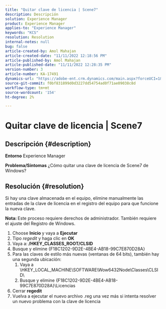 ```yaml
---
title: "Quitar clave de licencia | Scene7"
description: Descripción
solution: Experience Manager
product: Experience Manager
applies-to: "Experience Manager"
keywords: "KCS"
resolution: Resolution
internal-notes: null
bug: false
article-created-by: Amol Mahajan
article-created-date: "11/11/2022 12:18:56 PM"
article-published-by: Amol Mahajan
article-published-date: "11/11/2022 12:28:35 PM"
version-number: 3
article-number: KA-17491
dynamics-url: "https://adobe-ent.crm.dynamics.com/main.aspx?forceUCI=1&pagetype=entityrecord&etn=knowledgearticle&id=f740c200-bb61-ed11-9562-6045bd0067ea"
source-git-commit: f0bf831899d0d3227dd54754ad0f71ae09038c8d
workflow-type: tm+mt
source-wordcount: '154'
ht-degree: 2%

---
```


# Quitar clave de licencia | Scene7

## Descripción {#description}

<b>Entorno</b>
Experience Manager


<b>Problema/Síntomas</b>
¿Cómo quitar una clave de licencia de Scene7 de Windows?


## Resolución {#resolution}


Si hay una clave almacenada en el equipo, elimine manualmente las entradas de la clave de licencia en el registro del equipo para que funcione la nueva clave.

<b>Nota: </b>Este proceso requiere derechos de administrador. También requiere el ajuste del Registro de Windows.

1. Choose <b>Inicio </b>y vaya a <b>Ejecutar</b>
2. Tipo *regedit* y haga clic en <b>OK</b>
3. Vaya a: <b>/HKEY_CLASSES_ROOT/CLSID</b>
4. Busque y elimine {F18C1202-9D2E-4BE4-AB18-99C7E870D28A}
5. Para las claves de estilo más nuevas (ventanas de 64 bits), también hay una segunda ubicación:
   1. Vaya a \HKEY_LOCAL_MACHINE\SOFTWARE\Wow6432Node\Classes\CLSID\
   2. Busque y elimine {F18C1202-9D2E-4BE4-AB18-99C7E870D28A}\Licencias
6. Cerrar <b>regedit</b>
7. Vuelva a ejecutar el nuevo archivo .reg una vez más si intenta resolver un nuevo problema con la clave de licencia

